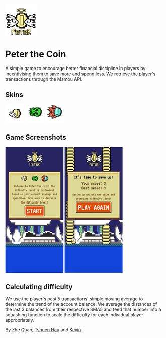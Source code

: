<img src="./img/logo.png" width="100" height="auto" />

# Peter the Coin

A simple game to encourage better financial discipline in players by incentivising them to save more and spend less. We retrieve the player's transactions through the Mambu API.

## Skins
<img src="./img/wing.gif" width="60" height="auto" />
<img src="./img/razer.gif" width="60" height="auto" />
<img src="./img/magnificent.gif" width="60" height="auto" />

## Game Screenshots

<img src="./img/start.png" width="auto" height="400" />
<img src="./img/end.png" width="auto" height="400" />

## Calculating difficulty

We use the player's past 5 transactions' simple moving average to determine the trend of the account balance. We average the distances of the last 3 balances from their respective SMA5 and feed that number into a squashing function to scale the difficulty for each individual player appropriately.

By Zhe Quan, [Tshuen Hau](https://github.com/tshuenhau) and [Kevin](https://github.com/19hours)
